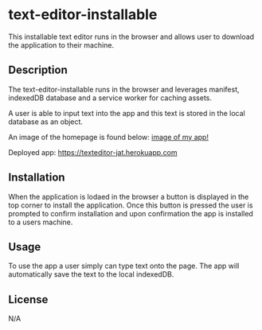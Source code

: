 # text-editor-installable
This installable text editor runs in the browser and allows user to download the application to their machine. 

## Description
The text-editor-installable runs in the browser and leverages manifest, indexedDB database and a service worker for caching assets. 

A user is able to input text into the app and this text is stored in the local database as an object.

An image of the homepage is found below: 
[image of my app!](./image/JATE.png)

Deployed app:
https://texteditor-jat.herokuapp.com 

## Installation
When the application is lodaed in the browser a button is displayed in the top corner to install the application. Once this button is pressed the user is prompted to confirm installation and upon confirmation the app is installed to a users machine.

## Usage
To use the app a user simply can type text onto the page. The app will automatically save the text to the local indexedDB.

## License
N/A